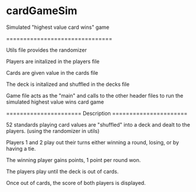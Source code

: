 # cardGameSim
Simulated "highest value card wins" game

===============================

Utils file provides the randomizer

Players are initalized in the players file

Cards are given value in the cards file

The deck is initalized and shuffled in the decks file

Game file acts as the "main" and calls to the other header files to run the simulated highest value wins card game


====================== Description ======================

52 standards playing card values are "shuffled" into a deck and dealt to the players. (using the randomizer in utils)

Players 1 and 2 play out their turns either winning a round, losing, or by having a tie.

The winning player gains points, 1 point per round won.

The players play until the deck is out of cards.

Once out of cards, the score of both players is displayed.


